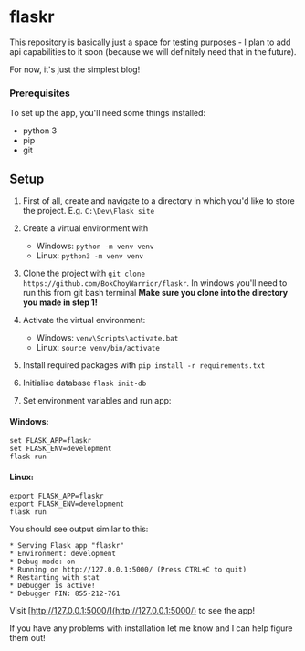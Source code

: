 # flaskr
This repository is basically just a space for testing purposes - I plan to add api capabilities to it soon (because we will definitely need that in the future).

For now, it's just the simplest blog!

### Prerequisites
To set up the app, you'll need some things installed:
- python 3
- pip
- git

## Setup
1. First of all, create and navigate to a directory in which you'd like to store the project. E.g. `C:\Dev\Flask_site`

2. Create a virtual environment with
    - Windows: `python -m venv venv`
    - Linux: `python3 -m venv venv`

3. Clone the project with `git clone https://github.com/BokChoyWarrior/flaskr`. In windows you'll need to run this from git bash terminal **Make sure you clone into the directory you made in step 1!**

4. Activate the virtual environment:
    - Windows: `venv\Scripts\activate.bat`
    - Linux: `source venv/bin/activate`

5. Install required packages with `pip install -r requirements.txt`

6. Initialise database `flask init-db`

7. Set environment variables and run app:

#### Windows: 
```
set FLASK_APP=flaskr
set FLASK_ENV=development
flask run
```

#### Linux:
```
export FLASK_APP=flaskr
export FLASK_ENV=development
flask run
```


You should see output similar to this:
```
* Serving Flask app "flaskr"
* Environment: development
* Debug mode: on
* Running on http://127.0.0.1:5000/ (Press CTRL+C to quit)
* Restarting with stat
* Debugger is active!
* Debugger PIN: 855-212-761
```

Visit [http://127.0.0.1:5000/](http://127.0.0.1:5000/) to see the app!



If you have any problems with installation let me know and I can help figure them out!